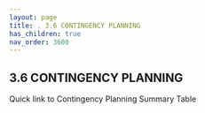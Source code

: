 ```yaml
---
layout: page
title: . 3.6 CONTINGENCY PLANNING 
has_children: true
nav_order: 3600 
---
```


## 3.6 CONTINGENCY PLANNING

Quick link to Contingency Planning Summary Table


